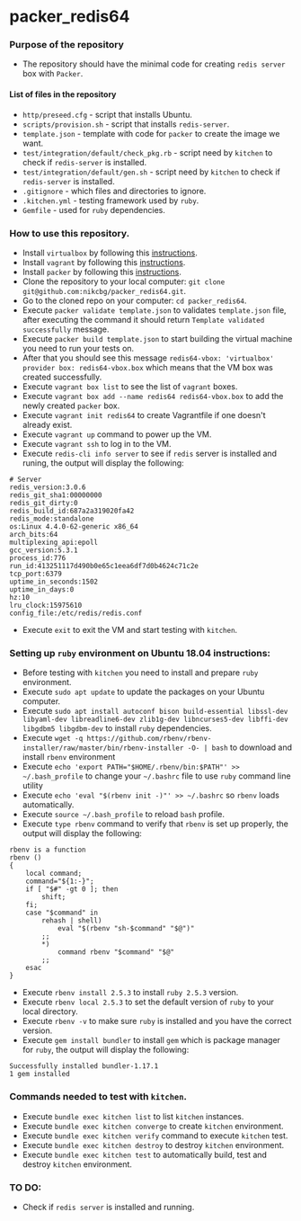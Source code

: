 # packer_redis64

### Purpose of the repository 
- The repository should have the minimal code for creating `redis server` box with `Packer`.

#### List of files in the repository

- `http/preseed.cfg` - script that installs Ubuntu.
- `scripts/provision.sh` - script that installs `redis-server`.
- `template.json` - template with code for `packer` to create the image we want.
- `test/integration/default/check_pkg.rb` - script need by `kitchen` to check if `redis-server` is installed. 
- `test/integration/default/gen.sh` - script need by `kitchen` to check if `redis-server` is installed. 
- `.gitignore` - which files and directories to ignore.
- `.kitchen.yml` - testing framework used by `ruby`.
- `Gemfile` - used for `ruby` dependencies.

### How to use this repository.
- Install `virtualbox` by following this [instructions](https://www.virtualbox.org/wiki/Downloads).
- Install `vagrant` by following this [instructions](https://www.vagrantup.com/docs/installation/).
- Install `packer` by following this [instructions](https://www.packer.io/intro/getting-started/install.html).
- Clone the repository to your local computer: `git clone git@github.com:nikcbg/packer_redis64.git`.
- Go to the cloned repo on your computer: `cd packer_redis64`.
- Execute `packer validate template.json` to validates `template.json` file, after executing the command it should return `Template validated successfully` message. 
- Execute `packer build template.json`  to start building the virtual machine you need to run your tests on. 
- After that you should see this message `redis64-vbox: 'virtualbox' provider box: redis64-vbox.box` which means that the VM box was created successfully.
- Execute `vagrant box list` to see the list of `vagrant` boxes.
- Execute `vagrant box add --name redis64 redis64-vbox.box` to add the newly created `packer` box. 
- Execute `vagrant init redis64` to create Vagrantfile if one doesn't already exist.  
- Execute `vagrant up` command to power up the VM.
- Execute `vagrant ssh` to log in to the VM.
- Execute `redis-cli info server` to see if `redis` server is installed and runing, the output will display the following:
```
# Server
redis_version:3.0.6
redis_git_sha1:00000000
redis_git_dirty:0
redis_build_id:687a2a319020fa42
redis_mode:standalone
os:Linux 4.4.0-62-generic x86_64
arch_bits:64
multiplexing_api:epoll
gcc_version:5.3.1
process_id:776
run_id:413251117d490b0e65c1eea6df7d0b4624c71c2e
tcp_port:6379
uptime_in_seconds:1502
uptime_in_days:0
hz:10
lru_clock:15975610
config_file:/etc/redis/redis.conf
```
- Execute `exit` to exit the VM and start testing with `kitchen`.

### Setting up `ruby` environment on Ubuntu 18.04 instructions:
- Before testing with `kitchen` you need to install and prepare `ruby` environment.
- Execute `sudo apt update` to update the packages on your Ubuntu computer. 
- Execute `sudo apt install autoconf bison build-essential libssl-dev libyaml-dev libreadline6-dev zlib1g-dev libncurses5-dev libffi-dev libgdbm5 libgdbm-dev` to install `ruby` dependencies.
- Execute `wget -q https://github.com/rbenv/rbenv-installer/raw/master/bin/rbenv-installer -O- | bash` to download and install `rbenv` environment
- Execute `echo 'export PATH="$HOME/.rbenv/bin:$PATH"' >> ~/.bash_profile` to change your `~/.bashrc` file to use `ruby` command line utility 
- Execute `echo 'eval "$(rbenv init -)"' >> ~/.bashrc` so `rbenv` loads automatically.
- Execute `source ~/.bash_profile` to reload `bash` profile.
- Execute `type rbenv` command to verify that `rbenv` is set up properly, the output will display the following:
```
rbenv is a function
rbenv ()
{
    local command;
    command="${1:-}";
    if [ "$#" -gt 0 ]; then
        shift;
    fi;
    case "$command" in
        rehash | shell)
            eval "$(rbenv "sh-$command" "$@")"
        ;;
        *)
            command rbenv "$command" "$@"
        ;;
    esac
}
```

- Execute `rbenv install 2.5.3` to install `ruby 2.5.3` version.
- Execute `rbenv local 2.5.3` to set the default version of `ruby` to your local directory.
- Execute `rbenv -v` to make sure `ruby` is installed and you have the correct version.
- Execute `gem install bundler` to install `gem` which is package manager for `ruby`, the output will display the following:
```
Successfully installed bundler-1.17.1
1 gem installed
```

### Commands needed to test with `kitchen`.
- Execute `bundle exec kitchen list` to list `kitchen` instances.
- Execute `bundle exec kitchen converge` to create `kitchen` environment.
- Execute `bundle exec kitchen verify` command to execute `kitchen` test.
- Execute `bundle exec kitchen destroy` to destroy `kitchen` environment.
- Execute `bundle exec kitchen test` to automatically build, test and destroy `kitchen` environment.

### TO DO:
- Check if `redis server` is installed and running. 
